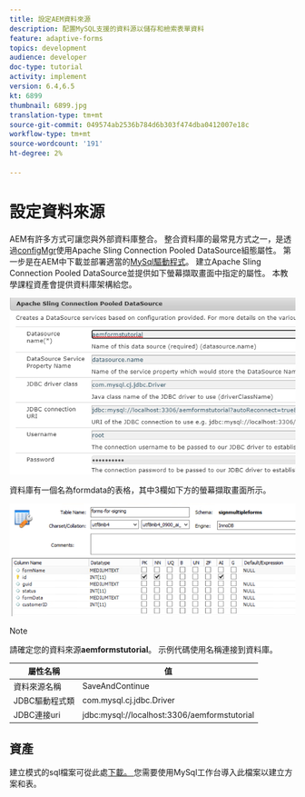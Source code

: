 ```yaml
---
title: 設定AEM資料來源
description: 配置MySQL支援的資料源以儲存和檢索表單資料
feature: adaptive-forms
topics: development
audience: developer
doc-type: tutorial
activity: implement
version: 6.4,6.5
kt: 6899
thumbnail: 6899.jpg
translation-type: tm+mt
source-git-commit: 049574ab2536b784d6b303f474dba0412007e18c
workflow-type: tm+mt
source-wordcount: '191'
ht-degree: 2%

---
```


# 設定資料來源

AEM有許多方式可讓您與外部資料庫整合。 整合資料庫的最常見方式之一，是透過[configMgr](http://localhost:4502/system/console/configMgr)使用Apache Sling Connection Pooled DataSource組態屬性。
第一步是在AEM中下載並部署適當的[MySql驅動程式](https://mvnrepository.com/artifact/mysql/mysql-connector-java)。
建立Apache Sling Connection Pooled DataSource並提供如下螢幕擷取畫面中指定的屬性。 本教學課程資產會提供資料庫架構給您。

![資料源](assets/data-source.PNG)

資料庫有一個名為formdata的表格，其中3欄如下方的螢幕擷取畫面所示。

![資料庫](assets/data-base.PNG)


>[!NOTE]
>請確定您的資料來源&#x200B;**aemformstutorial**。 示例代碼使用名稱連接到資料庫。

| 屬性名稱 | 值 |
------------------------|---------------------------------------
| 資料來源名稱 | SaveAndContinue |
| JDBC驅動程式類 | com.mysql.cj.jdbc.Driver |
| JDBC連接uri | jdbc:mysql://localhost:3306/aemformstutorial |

## 資產

建立模式的sql檔案可從此處[下載。 ](assets/sign-multiple-forms.sql)您需要使用MySql工作台導入此檔案以建立方案和表。


